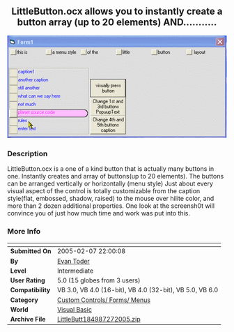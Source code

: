 ﻿<div align="center">

## LittleButton\.ocx    allows you to instantly create a button array \(up to 20 elements\) AND\.\.\.\.\.\.\.\.\.\.\.

<img src="PIC2005272219222587.gif">
</div>

### Description

LittleButton.ocx is a one of a kind button that is actually many buttons in one. Instantly creates and array of buttons(up to 20 elements). The buttons can be arranged vertically or horizontally (menu style) Just about every visual aspect of the control is totally customizable from the caption style(flat, embossed, shadow, raised) to the mouse over hilite color, and more than 2 dozen additional properties. One look at the screensh0t will convince you of just how much time and work was put into this.
 
### More Info
 


<span>             |<span>
---                |---
**Submitted On**   |2005-02-07 22:00:08
**By**             |[Evan Toder](https://github.com/Planet-Source-Code/PSCIndex/blob/master/ByAuthor/evan-toder.md)
**Level**          |Intermediate
**User Rating**    |5.0 (15 globes from 3 users)
**Compatibility**  |VB 3\.0, VB 4\.0 \(16\-bit\), VB 4\.0 \(32\-bit\), VB 5\.0, VB 6\.0
**Category**       |[Custom Controls/ Forms/  Menus](https://github.com/Planet-Source-Code/PSCIndex/blob/master/ByCategory/custom-controls-forms-menus__1-4.md)
**World**          |[Visual Basic](https://github.com/Planet-Source-Code/PSCIndex/blob/master/ByWorld/visual-basic.md)
**Archive File**   |[LittleButt184987272005\.zip](https://github.com/Planet-Source-Code/evan-toder-littlebutton-ocx-allows-you-to-instantly-create-a-button-array-up-to-20-element__1-58773/archive/master.zip)








